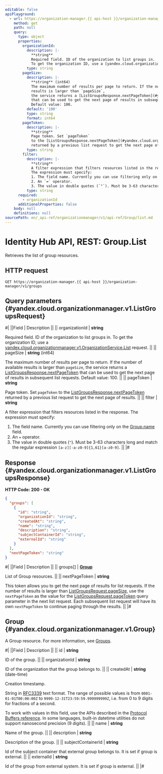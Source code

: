 ```yaml
---
editable: false
apiPlayground:
  - url: https://organization-manager.{{ api-host }}/organization-manager/v1/groups
    method: get
    path: null
    query:
      type: object
      properties:
        organizationId:
          description: |-
            **string**
            Required field. ID of the organization to list groups in.
            To get the organization ID, use a [yandex.cloud.organizationmanager.v1.OrganizationService.List](/docs/organization/api-ref/Organization/list#List) request.
          type: string
        pageSize:
          description: |-
            **string** (int64)
            The maximum number of results per page to return. If the number of available
            results is larger than `pageSize`,
            the service returns a [ListGroupsResponse.nextPageToken](#yandex.cloud.organizationmanager.v1.ListGroupsResponse)
            that can be used to get the next page of results in subsequent list requests.
            Default value: 100.
          default: '100'
          type: string
          format: int64
        pageToken:
          description: |-
            **string**
            Page token. Set `pageToken`
            to the [ListGroupsResponse.nextPageToken](#yandex.cloud.organizationmanager.v1.ListGroupsResponse)
            returned by a previous list request to get the next page of results.
          type: string
        filter:
          description: |-
            **string**
            A filter expression that filters resources listed in the response.
            The expression must specify:
            1. The field name. Currently you can use filtering only on the [Group.name](#yandex.cloud.organizationmanager.v1.Group) field.
            2. An `=` operator.
            3. The value in double quotes (`"`). Must be 3-63 characters long and match the regular expression `[a-z][-a-z0-9]{1,61}[a-z0-9]`.
          type: string
      required:
        - organizationId
      additionalProperties: false
    body: null
    definitions: null
sourcePath: en/_api-ref/organizationmanager/v1/api-ref/Group/list.md
---
```


# Identity Hub API, REST: Group.List

Retrieves the list of group resources.

## HTTP request

```
GET https://organization-manager.{{ api-host }}/organization-manager/v1/groups
```

## Query parameters {#yandex.cloud.organizationmanager.v1.ListGroupsRequest}

#|
||Field | Description ||
|| organizationId | **string**

Required field. ID of the organization to list groups in.
To get the organization ID, use a [yandex.cloud.organizationmanager.v1.OrganizationService.List](/docs/organization/api-ref/Organization/list#List) request. ||
|| pageSize | **string** (int64)

The maximum number of results per page to return. If the number of available
results is larger than `pageSize`,
the service returns a [ListGroupsResponse.nextPageToken](#yandex.cloud.organizationmanager.v1.ListGroupsResponse)
that can be used to get the next page of results in subsequent list requests.
Default value: 100. ||
|| pageToken | **string**

Page token. Set `pageToken`
to the [ListGroupsResponse.nextPageToken](#yandex.cloud.organizationmanager.v1.ListGroupsResponse)
returned by a previous list request to get the next page of results. ||
|| filter | **string**

A filter expression that filters resources listed in the response.
The expression must specify:
1. The field name. Currently you can use filtering only on the [Group.name](#yandex.cloud.organizationmanager.v1.Group) field.
2. An `=` operator.
3. The value in double quotes (`"`). Must be 3-63 characters long and match the regular expression `[a-z][-a-z0-9]{1,61}[a-z0-9]`. ||
|#

## Response {#yandex.cloud.organizationmanager.v1.ListGroupsResponse}

**HTTP Code: 200 - OK**

```json
{
  "groups": [
    {
      "id": "string",
      "organizationId": "string",
      "createdAt": "string",
      "name": "string",
      "description": "string",
      "subjectContainerId": "string",
      "externalId": "string"
    }
  ],
  "nextPageToken": "string"
}
```

#|
||Field | Description ||
|| groups[] | **[Group](#yandex.cloud.organizationmanager.v1.Group)**

List of Group resources. ||
|| nextPageToken | **string**

This token allows you to get the next page of results for list requests. If the number of results
is larger than [ListGroupsRequest.pageSize](#yandex.cloud.organizationmanager.v1.ListGroupsRequest), use
the `nextPageToken` as the value
for the [ListGroupsRequest.pageToken](#yandex.cloud.organizationmanager.v1.ListGroupsRequest) query parameter
in the next list request. Each subsequent list request will have its own
`nextPageToken` to continue paging through the results. ||
|#

## Group {#yandex.cloud.organizationmanager.v1.Group}

A Group resource.
For more information, see [Groups](/docs/organization/operations/manage-groups).

#|
||Field | Description ||
|| id | **string**

ID of the group. ||
|| organizationId | **string**

ID of the organization that the group belongs to. ||
|| createdAt | **string** (date-time)

Creation timestamp.

String in [RFC3339](https://www.ietf.org/rfc/rfc3339.txt) text format. The range of possible values is from
`0001-01-01T00:00:00Z` to `9999-12-31T23:59:59.999999999Z`, i.e. from 0 to 9 digits for fractions of a second.

To work with values in this field, use the APIs described in the
[Protocol Buffers reference](https://developers.google.com/protocol-buffers/docs/reference/overview).
In some languages, built-in datetime utilities do not support nanosecond precision (9 digits). ||
|| name | **string**

Name of the group. ||
|| description | **string**

Description of the group. ||
|| subjectContainerId | **string**

Id of the subject container that external group belongs to. It is set if group is external. ||
|| externalId | **string**

Id of the group from external system. It is set if group is external. ||
|#